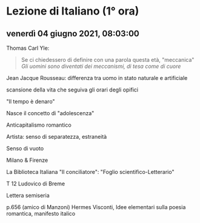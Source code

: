 
# Lezione di Italiano (1° ora)

## venerdì 04 giugno 2021, 08:03:00


Thomas Carl Yle:
> Se ci chiedessero di definire con una parola questa età, "meccanica"
> *Gli uomini sono diventati dei meccanismi, di tesa come di cuore*

Jean Jacque Rousseau: differenza tra uomo in stato naturale e artificiale

scansione della vita che seguiva gli orari degli opifici

"Il tempo è denaro"


Nasce il concetto di "adolescenza"

Anticapitalismo romantico


Artista: senso di separatezza, estraneità

Senso di vuoto

Milano & Firenze

La Biblioteca Italiana
"Il conciliatore": "Foglio scientifico-Letterario"

T 12 Ludovico di Breme



Lettera semiseria


p.656 (amico di Manzoni) Hermes Visconti, Idee elementari sulla poesia romantica, manifesto italico
<!--stackedit_data:
eyJoaXN0b3J5IjpbMTgyOTg2NTA5NCwxODM4NDAwMzA2LDk1Mj
cxNzIxMCwtMTc5NTgzOTM2Niw2NjEwNTM0OTUsLTEyNDU5NzE4
OThdfQ==
-->